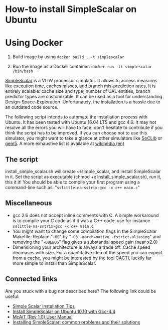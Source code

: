 # How-to install SimpleScalar on Ubuntu

# Using Docker

1. Build image by using `docker build . -t simplescalar`

2. Run the image as a Docker container: `docker run -ti simplescalar /bin/bash`

[SimpleScalar](http://www.simplescalar.com/) is a VLIW processor simulator. It allows to access measures like execution time, caches misses, and branch mis-prediction rates. It is entirely scalable: cache size and type, number of UAL entities, branch predictor types are customizable. It can be used as a tool for understanding Design-Space-Exploration. Unfortunately, the installation is a hassle due to an outdated code source.

The following script intends to automate the installation process with Ubuntu. It has been tested with Ubuntu 16.04 LTS and gcc 4.6. It may not resolve all the errors you will have to face: don't hesitate to contribute if you think the script has to be improved. If you can choose not to use this simulator, you might want to take a glance at other simulators like [SoCLib](http://www.soclib.fr/) or [gem5](http://www.m5sim.org/). A more exhaustive list is available at [wikipedia (en)](http://en.wikipedia.org/wiki/Computer_architecture_simulator#Implementations)

## The script
install_simple_scalar.sh will create ~/simple_scalar, and install SimpleScalar in it.
Set the script as executable (chmod +x install_simple_scalar.sh), run it, this it it! You should be able to compile your first program using a command-line such as: "`sslittle-na-sstrix-gcc -x c++ main.c`"

## Miscellaneous
- gcc 2.6 does not accept inline comments with C. A simple workaround is to compile your C code as if it was a C++ code: use for instance `sslittle-na-sstrix-gcc -x c++ main.c`
- You might want to change some compilation flags in the SimpleScalar Makefile: Replace "`-O0`" by "`-O3 -march=native -fstrict-aliasing`" and removing the "`-DDEBUG`" flag gives a substantial speed gain (near x2.0)
- Dimensioning your architecture is always a trade off: Cache speed decreases with size. For a quantitative idea of the speed you can expect from a [cache](http://en.wikipedia.org/wiki/Cache_%28computing%29), you might be interested by the tool [CACTI](http://www.hpl.hp.com/research/cacti/), luckily far more simple to install than SimpleScalar.

## Connected links
Are you stuck with a bug not described here? The following link could be useful:

- [Simple Scalar Installation Tips](http://www.cse.iitd.ernet.in/~drajeswari/ss_installn.html)
- [Install SimpleScalar on Ubuntu 10.10 with Gcc-4.4](http://zealoct.wordpress.com/2011/04/19/install-simplescalar-on-ubuntu-10-10-with-gcc-4-4/)
- [McAiT (Rev 1.0) User Manual](http://www.neu-rtes.org/mcait/McAiT_UM_1.0.pdf)
- [Installing SimpleScalar: common problems and their solutions](http://www.neu-rtes.org/mcait/simplescalar_install_notes.pdf)


